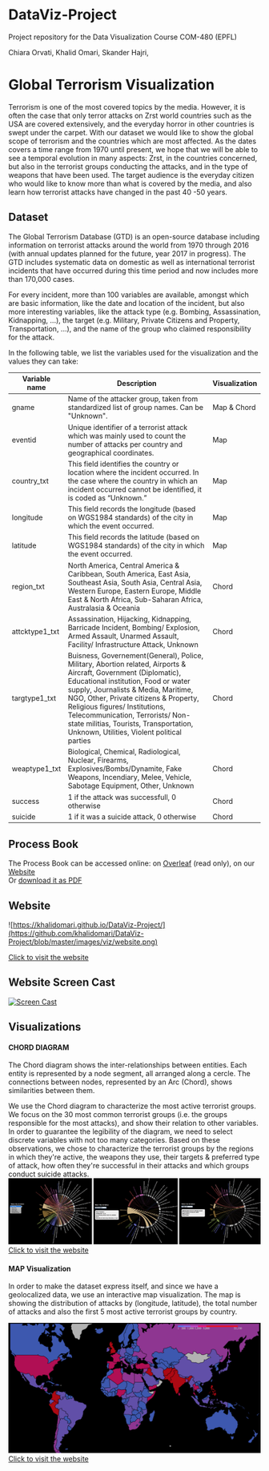 # DataViz-Project
Project repository for the Data Visualization Course COM-480 (EPFL)

Chiara Orvati,
Khalid Omari,
Skander Hajri,

# Global Terrorism Visualization

Terrorism is one of the most covered topics by the media. However, it is often the case that only terror attacks on Zrst world countries such as the USA are covered extensively, and the everyday horror in other countries is swept under the carpet. With our dataset we would like to show the global scope of terrorism and the countries which are most affected. As the dates covers a time range from 1970 until present, we hope that we will be able to see a temporal evolution in many aspects: Zrst, in the countries concerned, but also in the terrorist groups conducting the attacks, and in the type of weapons that have been used.
The target audience is the everyday citizen who would like to know more than what is covered by the media, and also learn how terrorist attacks have changed in the past 40 -50 years.


## Dataset

The Global Terrorism Database (GTD) is an open-source database including information on terrorist attacks around the world from 1970 through 2016 (with annual updates planned for the future, year 2017 in progress). The GTD includes systematic data on domestic as well as international terrorist incidents that have occurred during this time period and now includes more than 170,000 cases.

For every incident, more than 100 variables are available, amongst which are basic information, like the date and location of the incident, but also more interesting variables, like the attack type (e.g. Bombing, Assassination, Kidnapping, ...), the target (e.g. Military, Private Citizens and Property, Transportation, ...), and the name of the group who claimed responsibility for the attack.

In the following table, we list the variables used for the visualization and the values they can take:

| Variable name 	| Description |         Visualization 		| 
| ----------------------| ----------- | --------------------------------- |
| gname	| Name of the attacker group, taken from standardized list of group names. Can be "Unknown".|    Map & Chord|
|eventid| Unique identifier of a terrorist attack which was mainly used to count the number of attacks per country and geographical coordinates.| Map|
|country_txt| This field identifies the country or location where the incident occurred. In the case where the country in which an incident occurred cannot be identified, it is coded as “Unknown.”| Map|
longitude| This field records the longitude (based on WGS1984 standards) of the city in which the event occurred.| Map|
latitude|	This field records the latitude (based on WGS1984 standards) of the city in which the event occurred.| Map|
| region_txt	|	North America, Central America & Caribbean, South America, East Asia, Southeast Asia, South Asia, Central Asia, Western Europe, Eastern Europe, Middle East & North Africa, Sub-Saharan Africa, Australasia & Oceania|  Chord|
| attcktype1_txt	|	Assassination, Hijacking, Kidnapping, Barricade Incident, Bombing/ Explosion, Armed Assault, Unarmed Assault, Facility/ Infrastructure Attack, Unknown| Chord| 
| targtype1_txt	|	Buisness, Governement(General), Police, Military, Abortion related, Airports & Aircraft, Government (Diplomatic), Educational institution, Food or water supply, Journalists & Media, Maritime, NGO, Other, Private citizens & Property, Religious figures/ Institutions, Telecommunication, Terrorists/ Non-state militias, Tourists, Transportation, Unknown, Utilities, Violent political parties|  Chord|
| weaptype1_txt	|	Biological, Chemical, Radiological, Nuclear, Firearms, Explosives/Bombs/Dynamite, Fake Weapons, Incendiary, Melee, Vehicle, Sabotage Equipment, Other, Unknown|  Chord|
| success	|	1 if the attack was successfull, 0 otherwise|  Chord|
| suicide	|	1 if it was a suicide attack, 0 otherwise| Chord|

## Process Book
The Process Book can be accessed online:
on [Overleaf](https://www.overleaf.com/read/jntyybhvyjrb) (read only), 
on our [Website](https://khalidomari.github.io/DataViz-Project/processbook.html) <br />
Or [download it as PDF](https://khalidomari.github.io/DataViz-Project/vizReport.pdf) <br />

## Website
![https://khalidomari.github.io/DataViz-Project/](https://github.com/khalidomari/DataViz-Project/blob/master/images/viz/website.png)

[Click to visit the website](https://khalidomari.github.io/DataViz-Project/)

## Website Screen Cast
[![Screen Cast](https://img.youtube.com/viR8-hJ8-Bgw4/0.jpg)](https://www.youtube.com/watch?v=R8-hJ8-Bgw4)

## Visualizations

#### CHORD DIAGRAM
The Chord diagram shows the inter-relationships between entities. Each entity is represented by a node segment, all arranged along a cercle. The connections between nodes, represented by an Arc (Chord), shows similarities between them.

We use the Chord diagram to characterize the most active terrorist groups. We focus on the 30 most common terrorist groups (i.e. the groups responsible for the most attacks), and show their relation to other variables. In order to guarantee the legibility of the diagram, we need to select discrete variables with not too many categories. Based on these observations, we chose to characterize the terrorist groups by the regions in which they're active, the weapons they use, their targets \& preferred type of attack, how often they're successful in their attacks and which groups conduct suicide attacks.
![Chord](https://github.com/khalidomari/DataViz-Project/blob/master/images/viz/chord_all.png)
[Click to visit the website](https://khalidomari.github.io/DataViz-Project/)

#### MAP Visualization
In order to make the dataset express itself, and since we have a geolocalized data, we use an interactive map visualization. 
The map is showing the distribution of attacks by (longitude, latitude), the total number of attacks and also the first 5 most active terrorist groups by country.

![Map Visualization](https://github.com/khalidomari/DataViz-Project/blob/master/images/viz/map.png)
[Click to visit the website](https://khalidomari.github.io/DataViz-Project/)
